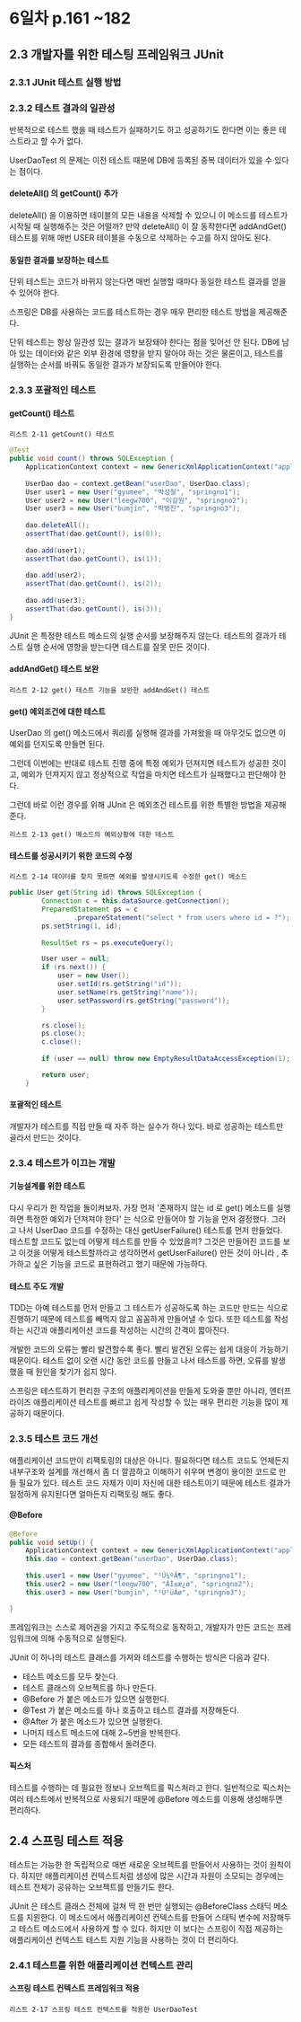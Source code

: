 # 6일차 p.161  ~182

## 2.3 개발자를 위한 테스팅 프레임워크 JUnit

### 2.3.1 JUnit 테스트 실행 방법

### 2.3.2 테스트 결과의 일관성

반복적으로 테스트 했을 때 테스트가 실패하기도 하고 성공하기도 한다면 이는 좋은 테스트라고 할 수가 없다.

UserDaoTest 의 문제는 이전 테스트 때문에 DB에 등록된 중복 데이터가 있을 수 있다는 점이다.


#### deleteAll() 의 getCount() 추가

deleteAll() 을 이용하면 테이블의 모든 내용을 삭제할 수 있으니 이 메소드를 테스트가 시작될 때
실행해주는 것은 어떨까? 만약 deleteAll() 이 잘 동작한다면 addAndGet() 테스트를 위해 
매번 USER 테이블을 수동으로 삭제하는 수고를 하지 않아도 된다.


#### 동일한 결과를 보장하는 테스트

단위 테스트는 코드가 바뀌지 않는다면 매번 실행할 때마다 동일한 테스트 결과를 얻을 수 있어야 한다.

스프링은 DB를 사용하는 코드를 테스트하는 경우 매우 편리한 테스트 방법을 제공해준다.

단위 테스트는 항상 일관성 있는 결과가 보장돼야 한다는 점을 잊어선 안 된다. DB에 남아 있는
데이터와 같은 외부 환경에 영향을 받지 말아야 하는 것은 물론이고, 테스트를 실행하는 순서를 바꿔도
동일한 결과가 보장되도록 만들어야 한다.

### 2.3.3 포괄적인 테스트


#### getCount() 테스트

`리스트 2-11 getCount() 테스트`

```java
@Test
public void count() throws SQLException {
    ApplicationContext context = new GenericXmlApplicationContext("applicationContext.xml");
    
    UserDao dao = context.getBean("userDao", UserDao.class);
    User user1 = new User("gyumee", "박성철", "springno1");
    User user2 = new User("leegw700", "이길원", "springno2");
    User user3 = new User("bumjin", "박범진", "springno3");
    
    dao.deleteAll();
    assertThat(dao.getCount(), is(0));
				
    dao.add(user1);
    assertThat(dao.getCount(), is(1));
		
    dao.add(user2);
    assertThat(dao.getCount(), is(2));
		
    dao.add(user3);
    assertThat(dao.getCount(), is(3));
}
```

JUnit 은 특정한 테스트 메소드의 실행 순서를 보장해주지 않는다.
테스트의 결과가 테스트 실행 순서에 영향을 받는다면 테스트를 잘못 만든 것이다.


#### addAndGet() 테스트 보완

`리스트 2-12 get() 테스트 기능을 보완한 addAndGet() 테스트`

#### get() 예외조건에 대한 테스트

UserDao 의 get() 메소드에서 쿼리를 실행해 결과를 가져왔을 때 아무것도 없으면
이 예외를 던지도록 만들면 된다.

그런데 이번에는 반대로 테스트 진행 중에 특정 예외가 던져지면 테스트가 성공한 것이고,
예외가 던져지지 않고 정상적으로 작업을 마치면 테스트가 실패했다고 판단해야 한다.

그런데 바로 이런 경우를 위해 JUnit 은 예외조건 테스트를 위한 특별한 방법을 제공해준다.


`리스트 2-13 get() 메소드의 예외상황에 대한 테스트`


#### 테스트를 성공시키기 위한 코드의 수정

`리스트 2-14 데이터를 찾지 못하면 예외를 발생시키도록 수정한 get() 메소드`

```java
public User get(String id) throws SQLException {
		Connection c = this.dataSource.getConnection();
		PreparedStatement ps = c
				.prepareStatement("select * from users where id = ?");
		ps.setString(1, id);
		
		ResultSet rs = ps.executeQuery();

		User user = null;
		if (rs.next()) {
			user = new User();
			user.setId(rs.getString("id"));
			user.setName(rs.getString("name"));
			user.setPassword(rs.getString("password"));
		}

		rs.close();
		ps.close();
		c.close();
		
		if (user == null) throw new EmptyResultDataAccessException(1);

		return user;
	}

```

#### 포괄적인 테스트 

개발자가 테스트를 직접 만들 때 자주 하는 실수가 하나 있다.
바로 성공하는 테스트만 골라서 만드는 것이다.


### 2.3.4 테스트가 이끄는 개발


#### 기능설계를 위한 테스트

다시 우리가 한 작업을 돌이켜보자. 가장 먼저 '존재하지 않는 id 로 get() 메소드를 실행하면 특정한 예외가 던져져야 한다'
는 식으로 만들어야 할 기능을 먼저 결정했다. 그러고 나서 UserDao 코드를 수정하는 대신 getUserFailure() 테스트를 먼저 만들었다.
테스트할 코드도 없는데 어떻게 테스트를 만들 수 있었을끼? 그것은 만들어진 코드를 보고 이것을 어떻게
테스트할까라고 생각하면서 getUserFailure() 만든 것이 아니라 , 추가하고 싶은 기능을 코드로 표현하려고 했기 때문에 가능하다.


#### 테스트 주도 개발

TDD는 아예 테스트를 먼저 만들고 그 테스트가 성공하도록 하는 코드만 만드는 식으로 진행하기 때문에
테스트를 빼먹지 않고 꼼꼼하게 만들어낼 수 있다. 또한 테스트를 작성하는 시간과 애플리케이션 코드를 작성하는 시간의 간격이 짧아진다.


개발한 코드의 오류는 빨리 발견할수록 좋다. 빨리 발견된 오류는 쉽게 대응이 가능하기 때문이다.
테스트 없이 오랜 시간 동안 코드를 만들고 나서 테스트를 하면, 오류를 발생했을 때 원인을 찾기가 쉽지 않다.

스프링은 테스트하기 편리한 구조의 애플리케이션을 만들게 도와줄 뿐만 아니라, 엔터프라이즈 애플리케이션 테스트를 빠르고 쉽게 작성할 수 있는 매우 편리한
기능을 많이 제공하기 때문이다. 


### 2.3.5 테스트 코드 개선

애플리케이션 코드만이 리팩토링의 대상은 아니다. 필요하다면 테스트 코드도 언제든지 내부구조와 설계를 개선해서 좀 더 깔끔하고 이해하기 쉬우며
변경이 용이한 코드로 만들 필요가 있다. 테스트 코드 자체가 이미 자신에 대한 테스트이기 때문에 테스트 결과가 일정하게 유지된다면
얼마든지 리팩토링 해도 좋다.


#### @Before

```java
@Before
public void setUp() {
    ApplicationContext context = new GenericXmlApplicationContext("applicationContext.xml");
    this.dao = context.getBean("userDao", UserDao.class);
		
    this.user1 = new User("gyumee", "¹Ú¼ºÃ¶", "springno1");
    this.user2 = new User("leegw700", "ÀÌ±æ¿ø", "springno2");
    this.user3 = new User("bumjin", "¹Ú¹üÁø", "springno3");

}
```

프레임워크는 스스로 제어권을 가지고 주도적으로 동작하고, 개발자가 만든 코드는 프레임워크에 의해 수동적으로 실행된다.

JUnit 이 하나의 테스트 클래스를 가져와 테스트를 수행하는 방식은 다음과 같다.

- 테스트 메소드를 모두 찾는다.
- 테스트 클래스의 오브젝트를 하나 만든다.
- @Before 가 붙은 메소드가 있으면 실행한다.
- @Test 가 붙은 메소드를 하나 호출하고 테스트 결과를 저장해둔다.
- @After 가 붙은 메소드가 있으면 실행한다.
- 나머지 테스트 메소드에 대해 2~5번을 반복한다.
- 모든 테스트의 결과를 종합해서 돌려준다.


#### 픽스처

테스트를 수행하는 데 필요한 정보나 오브젝트를 픽스처라고 한다. 일반적으로 픽스처는 여러 테스트에서
반복적으로 사용되기 때문에 @Before 메소드를 이용해 생성해두면 편리하다.

## 2.4 스프링 테스트 적용

테스트는 가능한 한 독립적으로 매번 새로운 오브젝트를 만들어서  사용하는 것이 원칙이다.
하지만 애플리케이션 컨텍스트처럼 생성에 많은 시간과 자원이 소모되는 경우에는
테스트 전체가 공유하는 오브젝트를 만들기도 한다.


JUnit 은 테스트 클래스 전체에 걸쳐 딱 한 번만 실행되는 @BeforeClass 스태딕 메소드를 지원한다.
이 메소드에서 애플리케이션 컨텍스트를 만들어 스태틱 변수에 저장해두고 테스트 메소드에서 사용하게 할 수 있다.
하지만 이 보다는 스프링이 직접 제공하는 애플리케이션 컨텍스트 테스트 지원 기능을 사용하는 것이 더 편리하다.


### 2.4.1 테스트를 위한 애플리케이션 컨텍스트 관리

#### 스프링 테스트 컨텍스트 프레임워크 적용

`리스트 2-17 스프링 테스트 컨텍스트를 적용한 UserDaoTest`

